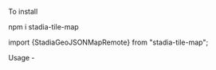 To install

npm i stadia-tile-map

import {StadiaGeoJSONMapRemote}   from "stadia-tile-map";

Usage -

<StadiaGeoJSONMapRemote geojsonUrl='https://raw.githubusercontent.com/PublicaMundi/MappingAPI/master/data/geojson/us-states.json'/>

